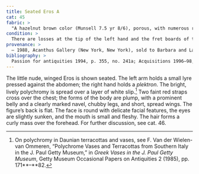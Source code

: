 ```yaml
---
title: Seated Eros A
cat: 45
fabric: >
  "A hazelnut brown color (Munsell 7.5 yr 8/6), porous, with numerous reflective inclusions. Thick white slip with polychrome pigments preserved in a number of places: pink (upper section of the wings, complexion), black (hair), light blue (edge and lower part of the wings), and red (lips and straps). Made with bivalve molds."
condition: > 
  There are losses at the tip of the left hand and the fret boards of the instrument; surface accretions and black stains appear overall. There is a small circular hole beneath the buttocks.
provenance: > 
  – 1988, Acanthus Gallery (New York, New York), sold to Barbara and Lawrence Fleischman (New York, New York), 1988; 1988–96, Barbara and Lawrence Fleischman (New York, New York), donated to the J. Paul Getty Museum, 1996.
bibliography: >
  Passion for antiquities 1994, p. 355, no. 241a; Acquisitions 1996–98, p. 67.
---
```

The little nude, winged Eros is shown seated. The left arm holds a small
lyre pressed against the abdomen; the right hand holds a *plektron*. The
bright, lively polychromy is spread over a layer of white slip.[^1] Two
faint red straps cross over the chest; the forms of the body are plump,
with a prominent belly and a clearly marked navel, chubby legs, and
short, spread wings. The figure’s back is flat. The face is round with
delicate facial features, the eyes are slightly sunken, and the mouth is
small and fleshy. The hair forms a curly mass over the forehead. For
further discussion, see cat. 46.

[^1]: On polychromy in Daunian terracottas and vases, see F. Van der
    Wielen-van Ommeren, “Polychrome Vases and Terracottas from Southern
    Italy in the J. Paul Getty Museum,” in *Greek Vases in the J. Paul
    Getty Museum*, Getty Museum Occasional Papers on Antiquities 2
    (1985), pp. 171**–**82.

